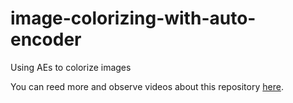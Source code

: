 # image-colorizing-with-auto-encoder
Using AEs to colorize images

You can reed more and observe videos about this repository <a href = "https://keramatfar-a-s.medium.com/colorizing-images-with-auto-encoders-96197dae4c6a">here</a>.
